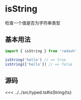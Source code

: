 # isString

检查一个值是否为字符串类型

## 基本用法

```ts
import { isString } from 'radash'

isString('hello') // => true
isString(['hello']) // => false
```

## 源码

<<< ../../src/typed.ts#isString{ts}
